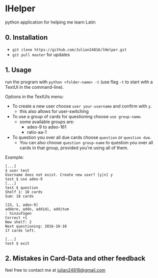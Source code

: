 # lHelper
python application for helping me learn Latin

## 0. Installation
- `git clone https://github.com/Julian24816/lHelper.git`
- `git pull master` for updates

## 1. Usage
run the program with `python <folder-name> -t` (use flag `-t` to start with a TextUI in the command-line).

Options in the TextUIs menu:

- To create a new user choose `user your-username` and confirm with `y`.
    - this also allows for user-switching
- To use a group of cards for questioning choose `use group-name`.
    - some available groups are:
        - adeo-9 to adeo-161
        - ratio-aa-1
- To question you over all due cards choose `question` or `question due`. 
    - You can also choose `question group-name` to question you over all cards in that group, provided you're using all of them.
    
Example:
```
[...]
$ user test
Username does not exist. Create new user? [y|n] y
test $ use adeo-9
[...]
test $ question
Shelf 1: 18 cards
Sum: 18 cards

[23, 1, adeo-9]
addere, addo, addidi, additum
: hinzufügen
Correct +1
New shelf: 2
Next questioning: 2016-10-10
17 cards left.

[...]
test $ exit
```

## 2. Mistakes in Card-Data and other feedback
feel free to contact me at julian24816@gmail.com
